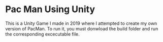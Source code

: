 # Pac Man Using Unity

This is a Unity Game I made in 2019 where I attempted to create my own version of PacMan.
To run it, you must donwload the build folder and run the corresponding excecutable file.

